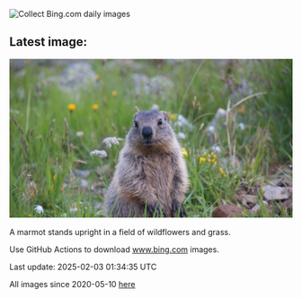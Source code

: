 ![Collect Bing.com daily images](https://github.com/counter2015/bing-daily-images/workflows/Collect%20Bing.com%20daily%20images/badge.svg)
## Latest image:
![](images/AustriaMarmot.jpg)

A marmot stands upright in a field of wildflowers and grass.

Use GitHub Actions to download www.bing.com images.

Last update: 2025-02-03 01:34:35 UTC

All images since 2020-05-10 [here](https://github.com/counter2015/bing-daily-images/tree/master/images)
